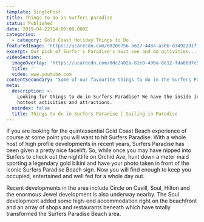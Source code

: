 ```yaml
---
template: SinglePost
title: Things to do in Surfers paradise
status: Published
date: 2019-04-22T14:00:00.000Z
categories:
  - category: Gold Coast Holiday Things to Do
featuredImage: 'https://ucarecdn.com/6020e756-a627-448a-a30b-d34922d1f71f/'
excerpt: Our pick of Surfer's Paradise's must see and do activities...
videoSection:
  imageOverlay: 'https://ucarecdn.com/8dc2a02a-81e0-490a-8e12-fda0bd7c9a3e/'
  title: ''
  video: www.youtube.com
contentSecondary: "Some of our favourite things to do in the Surfers Paradise area include;\r\n\n## Hit the Beach!\r\n\nIt’s no surprise that Surfers Paradise’s most famous asset is its beach.  The foreshore is looking better than ever and with major investments into the beach itself you will enjoy lazing on silky soft golden sand while drying off from a dip in our amazing waters here on the Gold Coast.  Book in with one of the many surf schools and you will be riding a wave like a pro in no time…well we can’t promise that, but it will be fun trying!\r\n\n\r\n\n## Surfers Paradise Night Markets\r\n\nEach Wednesday, Friday and Sunday night, locals, holiday-makers and bargain-hunters make their way to the Surfers Paradise foreshore to wander along the coastal stretch of more than 100 market stalls.    It is a great place to pick up unique products, including fashion, jewellery, accessories, artworks, photographs, beauty products, home wares and services.\r\n\n\r\n\n## Gold Coast Arts Centre\r\n\nThe Arts Centre is located just across Chevron Island at 135 Bundall Road, Surfers Paradise.   The complex houses the Arts Theatre, Gold Coast City Gallery, two Cinemas and the Arts Cafe.   You can catch alternative movies, theatrical performances, bands, comedians and much more.  See their page http://www.theartscentregc.com.au/ for more info.\r\n\n\r\n\n## Infinity\r\n\nInfinity is one of the most popular attractions in Surfers Paradise.  Located on the ground level of the Chevron Renaissance building, it is a mind-blowing 30-minute journey into 20 futuristic, maze-like ‘worlds of wonder’ filled with special effects, atmosphere, sound fields and illusions that go all the way to infinity.   This place is so much fun, with the kids, with some mates, go in with an open mind and experience something new. Visit here.\r\n\n\r\n\n## Grab a coldie…\r\n\nIf like us, when on holiday you prefer to sit back with a great meal, a drink and watch the world go by, Surfers Paradise won’t let you down.  The cuisine on offer in Surfers Paradise is a vast and varied selection and if you like a tipple you will be spoilt for choice.    We suggest checking out theurbanlist.com.au/goldcoast for the latest offerings in the area.\n\n## Catch the G Link\r\n\nThe G Link is the ideal way to reach Surfers Paradise from Parkwood, Southport, Main Beach or Broadbeach.\r\n\n## \r\n\n## Getting to Sailing in Paradise from Surfers Paradise\r\n\nSailing in Paradise departs from Marina Mirage, Main Beach about a 10 minute drive north from Surfers Paradise.   Simply follow the Gold Coast Highway and then turn off before the Sundale Bridge following the signs for Sea World.    Marina Mirage is located on the left and there is ample undercover parking."
meta:
  description: >-
    Looking for things to do in Surfers Paradise? We have the inside info on the
    hottest activities and attractions.
  noindex: false
  title: Things to do in Surfers Paradise | Sailing in Paradise
---
```

If you are looking for the quintessential Gold Coast Beach experience of course at some point you will want to hit Surfers Paradise.   With a whole host of high profile developments in recent years, Surfers Paradise has been given a pretty nice facelift.   So, while once you may have nipped into Surfers to check out the nightlife on Orchid Ave, hunt down a meter maid sporting a legendary gold bikini and have your photo taken in front of the iconic Surfers Paradise Beach sign.  Now you will find enough to keep you occupied, entertained and well fed for a whole day out.



Recent developments in the area include Circle on Cavill, Soul, Hilton and the enormous Jewel development is also underway nearby.  The Soul development added some high-end accommodation right on the beachfront and an array of shops and restaurants beneath which have totally transformed the Surfers Paradise Beach area.

